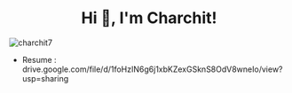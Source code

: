 <h1 align="center">Hi 👋, I'm Charchit!</h1>

<p align="left"> <img src="https://komarev.com/ghpvc/?username=charchit7&label=Profile%20views&color=0e75b6&style=flat" alt="charchit7" /> </p>

- Resume : drive.google.com/file/d/1foHzIN6g6j1xbKZexGSknS8OdV8wneIo/view?usp=sharing


